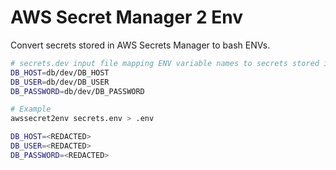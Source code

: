 # AWS Secret Manager 2 Env

Convert secrets stored in AWS Secrets Manager to bash ENVs.

```bash
# secrets.dev input file mapping ENV variable names to secrets stored in AWS Secret Manager
DB_HOST=db/dev/DB_HOST
DB_USER=db/dev/DB_USER
DB_PASSWORD=db/dev/DB_PASSWORD
```

```bash
# Example
awssecret2env secrets.env > .env
```

```bash
DB_HOST=<REDACTED>
DB_USER=<REDACTED>
DB_PASSWORD=<REDACTED>
```


